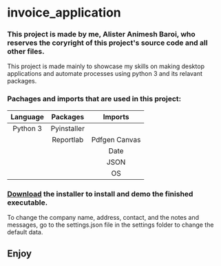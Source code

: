 # invoice_application
### This project is made by me, Alister Animesh Baroi, who reserves the coryright of this project's source code and all other files.
This project is made mainly to showcase my skills on making desktop applications and automate processes using python 3 and its relavant packages.
### Pachages and imports that are used in this project:

| Language   |  Packages  |   Imports   |
| :--------: | :--------: | :--------:  |
| Python 3   | Pyinstaller|             |
|            | Reportlab  |Pdfgen Canvas|
|            |            | Date        |
|            |            | JSON        |
|            |            | OS          |


### [Download](https://raw.githubusercontent.com/AlisterBaroi/invoice_application/master/dist/InvoiceSystem.exe) the installer to install and demo the finished executable.
To change the company name, address, contact, and the notes and messages, go to the settings.json file in the settings folder to change the default data. 

## Enjoy
